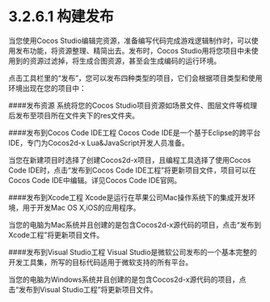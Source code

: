 # 3.2.6.1 构建发布

当您使用Cocos Studio编辑完资源，准备编写代码完成游戏逻辑制作时，可以使用发布功能，将资源整理、精简出去。发布时，Cocos Studio用将您项目中未使用到的资源过滤掉，将生成合图资源，甚至会生成编码的运行环境。

点击工具栏里的“发布”，您可以发布四种类型的项目，它们会根据项目类型和使用环境出现在您的项目中：

####发布资源
系统将您的Cocos Studio项目资源如场景文件、图层文件等梳理后发布至项目所在文件夹下的res文件夹。

####发布到Cocos Code IDE工程
Cocos Code IDE是一个基于Eclipse的跨平台IDE，专门为Cocos2d-x Lua&JavaScript开发人员准备。

当您在新建项目时选择了创建Cocos2d-x项目，且编程工具选择了使用Cocos Code IDE时，点击“发布到Cocos Code IDE工程”将更新项目文件，项目可以在Cocos Code IDE中编辑。详见Cocos Code IDE官网。

####发布到Xcode工程
Xcode是运行在苹果公司Mac操作系统下的集成开发环境，用于开发Mac OS X,iOS的应用程序。

当您的电脑为Mac系统并且创建的是包含Cocos2d-x源代码的项目，点击“发布到Xcode工程”将更新项目文件。

####发布到Visual Studio工程
Visual Studio是微软公司发布的一个基本完整的开发工具集，所写的目标代码适用于微软支持的所有平台。

当您的电脑为Windows系统并且创建的是包含Cocos2d-x源代码的项目，点击“发布到Visual Studio工程”将更新项目文件。
